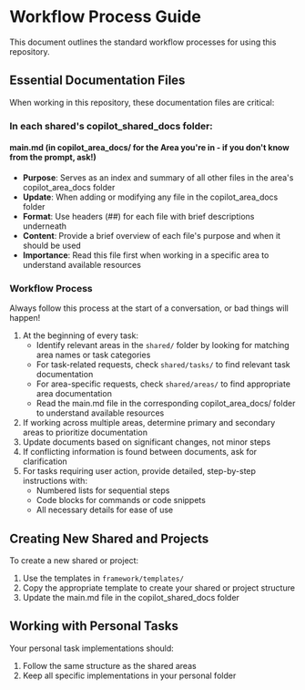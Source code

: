 # Workflow Process Guide

This document outlines the standard workflow processes for using this repository.

## Essential Documentation Files

When working in this repository, these documentation files are critical:

### In each shared's copilot_shared_docs folder:

#### main.md (in copilot_area_docs/ for the Area you're in - if you don't know from the prompt, ask!)

- **Purpose**: Serves as an index and summary of all other files in the area's copilot_area_docs folder
- **Update**: When adding or modifying any file in the copilot_area_docs folder
- **Format**: Use headers (##) for each file with brief descriptions underneath
- **Content**: Provide a brief overview of each file's purpose and when it should be used
- **Importance**: Read this file first when working in a specific area to understand available resources

### Workflow Process

Always follow this process at the start of a conversation, or bad things will happen!

1. At the beginning of every task:
   - Identify relevant areas in the `shared/` folder by looking for matching area names or task categories
   - For task-related requests, check `shared/tasks/` to find relevant task documentation
   - For area-specific requests, check `shared/areas/` to find appropriate area documentation
   - Read the main.md file in the corresponding copilot_area_docs/ folder to understand available resources
2. If working across multiple areas, determine primary and secondary areas to prioritize documentation
3. Update documents based on significant changes, not minor steps
4. If conflicting information is found between documents, ask for clarification
5. For tasks requiring user action, provide detailed, step-by-step instructions with:
   - Numbered lists for sequential steps
   - Code blocks for commands or code snippets
   - All necessary details for ease of use

## Creating New Shared and Projects

To create a new shared or project:

1. Use the templates in `framework/templates/`
2. Copy the appropriate template to create your shared or project structure
3. Update the main.md file in the copilot_shared_docs folder

## Working with Personal Tasks

Your personal task implementations should:

1. Follow the same structure as the shared areas
2. Keep all specific implementations in your personal folder

